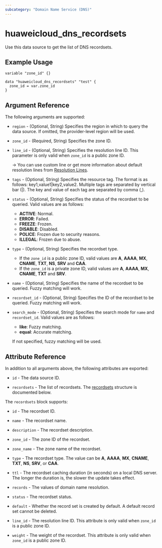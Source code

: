 ```yaml
---
subcategory: "Domain Name Service (DNS)"
---
```


# huaweicloud_dns_recordsets

Use this data source to get the list of DNS recordsets.

## Example Usage

```hcl
variable "zone_id" {}

data "huaweicloud_dns_recordsets" "test" {
  zone_id = var.zone_id
}
```

## Argument Reference

The following arguments are supported:

* `region` - (Optional, String) Specifies the region in which to query the data source.
  If omitted, the provider-level region will be used.

* `zone_id` - (Required, String) Specifies the zone ID.

* `line_id` - (Optional, String) Specifies the resolution line ID. This parameter is only valid when `zone_id` is a
  public zone ID.

  -> You can use custom line or get more information about default resolution lines
  from [Resolution Lines](https://support.huaweicloud.com/intl/en-us/api-dns/en-us_topic_0085546214.html).

* `tags` - (Optional, String) Specifies the resource tag. The format is as follows: key1,value1|key2,value2.
  Multiple tags are separated by vertical bar (|). The key and value of each tag are separated by comma (,).

* `status` - (Optional, String) Specifies the status of the recordset to be queried. Valid values are as follows:
  + **ACTIVE**: Normal.
  + **ERROR**: Failed.
  + **FREEZE**: Frozen.
  + **DISABLE**: Disabled.
  + **POLICE**: Frozen due to security reasons.
  + **ILLEGAL**: Frozen due to abuse.

* `type` - (Optional, String) Specifies the recordset type.
  + If the `zone_id` is a public zone ID, valid values are **A**, **AAAA**, **MX**, **CNAME**, **TXT**, **NS**, **SRV**
  and **CAA**.
  + If the `zone_id` is a private zone ID, valid values are **A**, **AAAA**, **MX**, **CNAME**, **TXT** and **SRV**.

* `name` - (Optional, String) Specifies the name of the recordset to be queried. Fuzzy matching will work.

* `recordset_id` - (Optional, String) Specifies the ID of the recordset to be queried. Fuzzy matching will work.

* `search_mode` - (Optional, String) Specifies the search mode for `name` and `recordset_id`. Valid values are as follows:
  + **like**: Fuzzy matching.
  + **equal**: Accurate matching.

  If not specified, fuzzy matching will be used.

## Attribute Reference

In addition to all arguments above, the following attributes are exported:

* `id` - The data source ID.

* `recordsets` - The list of recordsets.
  The [recordsets](#DNSRecordsets_Recordsets) structure is documented below.

<a name="DNSRecordsets_Recordsets"></a>
The `recordsets` block supports:

* `id` - The recordset ID.

* `name` - The recordset name.

* `description` - The recordset description.

* `zone_id` - The zone ID of the recordset.

* `zone_name` - The zone name of the recordset.

* `type` - The recordset type. The value can be **A**, **AAAA**, **MX**, **CNAME**, **TXT**, **NS**, **SRV**, or **CAA**.

* `ttl` - The recordset caching duration (in seconds) on a local DNS server. The longer the duration is, the slower the
  update takes effect.

* `records` - The values of domain name resolution.

* `status` - The recordset status.

* `default` - Whether the record set is created by default. A default record set cannot be deleted.

* `line_id` - The resolution line ID. This attribute is only valid when `zone_id` is a public zone ID.

* `weight` - The weight of the recordset. This attribute is only valid when `zone_id` is a public zone ID.

